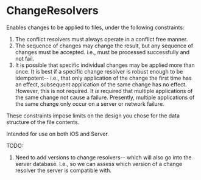 # ChangeResolvers
Enables changes to be applied to files, under the following constraints:

1) The conflict resolvers must always operate in a conflict free manner. 
2) The sequence of changes may change the result, but any sequence of changes must be accepted. i.e., must be processed successfully and not fail.
3) It is possible that specific individual changes may be applied more than once. It is best if a specific change resolver is robust enough to be idempotent-- i.e., that only application of the change the first time has an effect, subsequent application of the same change has no effect. However, this is not required. It *is* required that multiple applications of the same change not cause a failure. Presently, multiple applications of the same change only occur on a server or network failure.

These constraints impose limits on the design you chose for the data structure of the file contents.

Intended for use on both iOS and Server. 


TODO: 

1) Need to add versions to change resolvers-- which will also go into the server database. I.e., so we can assess which version of a change resolver the server is compatible with.
